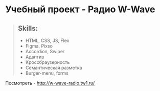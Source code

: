 # Учебный проект - Радио W-Wave

> ## Skills:
> - HTML, CSS, JS, Flex
> - Figma, Pixso
> - Accordion, Swiper
> - Адаптив
> - Кроссбраузерность
> - Семантическая разметка
> - Burger-menu, forms

Посмотреть -  http://w-wave-radio.tw1.ru/
